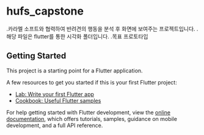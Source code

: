 # hufs_capstone

.카라멜 소프트와 협력하여 반려견의 행동을 분석 후 화면에 보여주는 프로젝트입니다.
.해당 파일은 flutter를 통한 시각화 폴더입니다.
.목표 프로토타입
## Getting Started

This project is a starting point for a Flutter application.

A few resources to get you started if this is your first Flutter project:

- [Lab: Write your first Flutter app](https://docs.flutter.dev/get-started/codelab)
- [Cookbook: Useful Flutter samples](https://docs.flutter.dev/cookbook)

For help getting started with Flutter development, view the
[online documentation](https://docs.flutter.dev/), which offers tutorials,
samples, guidance on mobile development, and a full API reference.
